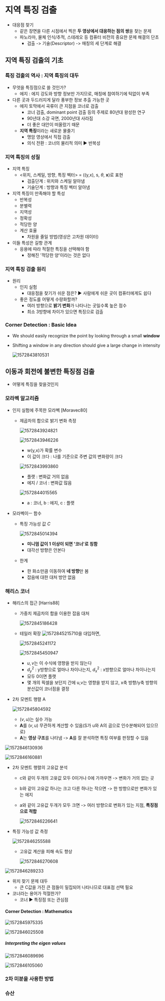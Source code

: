 # 지역 특징 검출

- 대응점 찾기
  - 같은 장면을 다른 시점에서 찍은 **두 영상에서 대응하는 점의 쌍**을 찾는 문제
  - 파노라마, 물체 인식/추적, 스테레오 등 컴퓨터 비전의 중요한 문제 해결의 단초
    - 검출 -> 기술(Descriptor) -> 매칭의 세 단계로 해결

## 지역 특징 검출의 기초

### 특징 검출의 역사 : 지역 특징의 대두

- 무엇을 특징점으로 쓸 것인가?
  - 에지 : 에지 강도와 방향 정보만 가지므로, 매칭에 참여하기에 턱없이 부족
- 다른 곳과 두드러지게 달라 풍부한 정보 추출 가능한 곳
  - 에지 토막에서 곡류이 큰 지점을 코너로 검출
    - 코너 검출, dominant point 검출 등의 주제로 80년대 왕성한 연구
    - 90년대 소강 국면, 2000년대 사라짐
    - 더 좋은 대안이 떠올랐기 때문
  - **지역 특징**이라는 새로운 물줄기
    - 명암 영상에서 직접 검출
    - 의식 전환 : 코너의 물리적 의미 :arrow_forward: 반복성

### 지역 특징의 성질

- 지역 특징
  - <위치, 스케일, 방향, 특징 벡터> = ((y,x), s, $\theta$, **x**)로 표현
    - 검출단계 : 위치와 스케일 알아냄
    - 기술단계 : 방향과 특징 벡터 알아냄
- 지역 특징이 만족해야 할 특성
  - 반복성
  - 분별력
  - 지역성
  - 정확성
  - 적당한 양
  - 계산 효율
    - 차원을 줄일 방법(영상은 고차원 데이터)
- 이들 특성은 길항 관계
  - 응용에 따라 적절한 특징을 선택해야 함
    - 정해진 '적당한 양'이라는 것은 없다

### 지역 특징 검출 원리

- 원리
  - 인지 실험
    - 대응점을 찾기가 쉬운 점은? :arrow_forward: 사람에게 쉬운 곳이 컴퓨터에게도 쉽다
  - 좋은 정도를 어떻게 수량화할까?
    - 여러 방향으로 **밝기 변화**가 나타나는 곳일수록 높은 점수
    - 최소 3방향에 차이가 있으면 특징으로 검출

### Corner Detection : Basic Idea

- We should easily recognize the point by looking through a small **window**

- Shifting a window in any direction should give a large change in intensity

  ![1572843810531](C:\Users\user\AppData\Roaming\Typora\typora-user-images\1572843810531.png)

## 이동과 회전에 불변한 특징점 검출

- 어떻게 특징을 찾을것인지

### 모라벡 알고리즘

- 인지 실험에 주목한 모라벡 [Moravec80]

  - 제곱차의 합으로 밝기 변화 측정

    ![1572843924821](C:\Users\user\AppData\Roaming\Typora\typora-user-images\1572843924821.png)

    ![1572843946226](C:\Users\user\AppData\Roaming\Typora\typora-user-images\1572843946226.png)

    - w(y,x)가 확률 변수
    - 이 값이 크다 : 나를 기준으로 주변 값의 변화량이 크다

    ![1572843993860](C:\Users\user\AppData\Roaming\Typora\typora-user-images\1572843993860.png)

    - 플랫 : 변화값 거의 없음
    - 에지 / 코너 : 변화값 많음

    ![1572844015565](C:\Users\user\AppData\Roaming\Typora\typora-user-images\1572844015565.png)

    - a : 코너, b : 에지, c : 플랫

- 모라벡이ㅡ 함수

  - 특징 가능성 값 $C$

    ![1572845014394](C:\Users\user\AppData\Roaming\Typora\typora-user-images\1572845014394.png)

    - **미니멈 값이 1 이상이 되면 '코너'로 칭함**
    - 대각선 방향은 안본다

  - 한계

    - 한 화소만큼 이동하여 **네 방향**만 봄
    - 잡음에 대한 대처 방안 없음

### 해리스 코너

- 해리스의 접근 [Harris88]

  - 가중치 제곱차의 합을 이용한 잡음 대처

    ![1572845186428](C:\Users\user\AppData\Roaming\Typora\typora-user-images\1572845186428.png)

  - 테일러 확장 ![1572845215710](C:\Users\user\AppData\Roaming\Typora\typora-user-images\1572845215710.png)을 대입하면,

    ![1572845241172](C:\Users\user\AppData\Roaming\Typora\typora-user-images\1572845241172.png)

    ![1572845450947](C:\Users\user\AppData\Roaming\Typora\typora-user-images\1572845450947.png)

    - $u, v$는 이 수식에 영향을 받지 않는다
    - $d_y^2$ : y방향으로 얼마나 차이나는지, $d_x^2$ : x방향으로 얼마나 차이나는지
    - 모두 0이면 플랫
    - 몇 개의 픽셀을 보던지 간에 u,v는 영향을 받지 않고, 
      x축 방향/y축 방향의 분산값이 코너점을 결정

- 2차 모멘트 행렬 A

  ![1572845804592](C:\Users\user\AppData\Roaming\Typora\typora-user-images\1572845804592.png)

  - $(v,u)$는 실수 가능
  - **A**를 $(v,u)$ 무관하게 계산할 수 있음(S가 u와 A의 곱으로 인수분해되어 있으므로)
  - **A**는 **영상 구조**를 나타냄 -> **A**를 잘 분석하면 특징 여부를 판정할 수 있음

![1572846130936](C:\Users\user\AppData\Roaming\Typora\typora-user-images\1572846130936.png)

![1572846160881](C:\Users\user\AppData\Roaming\Typora\typora-user-images\1572846160881.png)

- 2차 모멘트 행렬의 고유값 분석

  - c와 같이 두개의 고윳값 모두 0이거나 0에 가까우면 -> 변화가 거의 없는 곳

  - b와 같이 고유값 하나는 크고 다른 하나는 작으면 -> 한 방향으로만 변화가 있는 에지

  - a와 같이 고유값 두개가 모두 크면 -> 여러 방향으로 변화가 있는 지점, **특징점으로 적합**

    ![1572846226641](C:\Users\user\AppData\Roaming\Typora\typora-user-images\1572846226641.png)

- 특징 가능성 값 측정

  ![1572846255588](C:\Users\user\AppData\Roaming\Typora\typora-user-images\1572846255588.png)

  - 고유값 계산을 피해 속도 향상

    ![1572846270608](C:\Users\user\AppData\Roaming\Typora\typora-user-images\1572846270608.png)

![1572846289233](C:\Users\user\AppData\Roaming\Typora\typora-user-images\1572846289233.png)

- 위치 찾기 문제 대두
  - 큰 C값을 가진 큰 점들이 밀집되어 나타나므로 대표점 선택 필요
- 코너라는 용어가 적절한가?
  - 코너 :arrow_forward: 특징점 또는 관심점

#### Corner Detection : Mathematics

![1572845975335](C:\Users\user\AppData\Roaming\Typora\typora-user-images\1572845975335.png)

![1572846025508](C:\Users\user\AppData\Roaming\Typora\typora-user-images\1572846025508.png)

##### Interpreting the eigen values

![1572846089696](C:\Users\user\AppData\Roaming\Typora\typora-user-images\1572846089696.png)

![1572846105060](C:\Users\user\AppData\Roaming\Typora\typora-user-images\1572846105060.png)

### 2차 미분을 사용한 방법

### 슈산